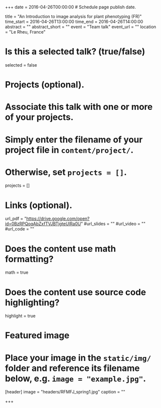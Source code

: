 +++
date = 2016-04-26T00:00:00  # Schedule page publish date.

title = "An Introduction to image analysis for plant phenotyping (FR)"
time_start = 2016-04-26T13:00:00
time_end = 2016-04-26T14:00:00
abstract = ""
abstract_short = ""
event = "Team talk"
event_url = ""
location = "Le Rheu, France"

# Is this a selected talk? (true/false)
selected = false

# Projects (optional).
#   Associate this talk with one or more of your projects.
#   Simply enter the filename of your project file in `content/project/`.
#   Otherwise, set `projects = []`.
projects = []

# Links (optional).
url_pdf = "https://drive.google.com/open?id=0BzRPQoqAbZxfTVJBTjgteUlRa0U"
#url_slides = ""
#url_video = ""
#url_code = ""

# Does the content use math formatting?
math = true

# Does the content use source code highlighting?
highlight = true

# Featured image
# Place your image in the `static/img/` folder and reference its filename below, e.g. `image = "example.jpg"`.
[header]
image = "headers/RFMFJ_spring1.jpg"
caption = ""

+++